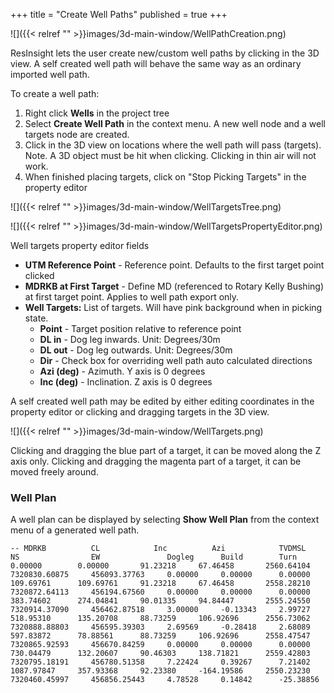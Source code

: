 +++
title = "Create Well Paths"
published = true
+++

![]({{< relref "" >}}images/3d-main-window/WellPathCreation.png)

ResInsight lets the user create new/custom well paths by clicking in the 3D view. A self created well path will behave the same way as an ordinary imported well path.

To create a well path:
1. Right click **Wells** in the project tree
2. Select **Create Well Path** in the context menu. A new well node and a well targets node are created.
3. Click in the 3D view on locations where the well path will pass (targets). Note. A 3D object must be hit when clicking. Clicking in thin air will not work.
4. When finished placing targets, click on "Stop Picking Targets" in the property editor

![]({{< relref "" >}}images/3d-main-window/WellTargetsTree.png)

![]({{< relref "" >}}images/3d-main-window/WellTargetsPropertyEditor.png)

Well targets property editor fields
- **UTM Reference Point** - Reference point. Defaults to the first target point clicked
- **MDRKB at First Target** - Define MD (referenced to Rotary Kelly Bushing) at first target point. Applies to well path export only.
- **Well Targets:** List of targets. Will have pink background when in picking state.
  - **Point** - Target position relative to reference point
  - **DL in** - Dog leg inwards. Unit: Degrees/30m
  - **DL out** - Dog leg outwards. Unit: Degrees/30m
  - **Dir** - Check box for overriding well path auto calculated directions
  - **Azi (deg)** - Azimuth. Y axis is 0 degrees
  - **Inc (deg)** - Inclination. Z axis is 0 degrees

A self created well path may be edited by either editing coordinates in the property editor or clicking and dragging targets in the 3D view. 

![]({{< relref "" >}}images/3d-main-window/WellTargets.png)

Clicking and dragging the blue part of a target, it can be moved along the Z axis only. Clicking and dragging the magenta part of a target, it can be moved freely around.

### Well Plan
A well plan can be displayed by selecting **Show Well Plan** from the context menu of a generated well path. 

```
-- MDRKB          CL            Inc          Azi            TVDMSL         NS                EW               Dogleg      Build        Turn          
0.00000        0.00000       91.23218     67.46458       2560.64104     7320830.60875     456093.37763     0.00000     0.00000      0.00000       
109.69761      109.69761     91.23218     67.46458       2558.28210     7320872.64113     456194.67560     0.00000     0.00000      0.00000       
383.74602      274.04841     90.01335     94.84447       2555.24550     7320914.37090     456462.87518     3.00000     -0.13343     2.99727       
518.95310      135.20708     88.73259     106.92696      2556.73062     7320888.88803     456595.39303     2.69569     -0.28418     2.68089       
597.83872      78.88561      88.73259     106.92696      2558.47547     7320865.92593     456670.84259     0.00000     0.00000      0.00000       
730.04479      132.20607     90.46303     138.71821      2559.42803     7320795.18191     456780.51358     7.22424     0.39267      7.21402       
1087.97847     357.93368     92.23380     -164.19586     2550.23230     7320460.45997     456856.25443     4.78528     0.14842      -25.38856     
```
